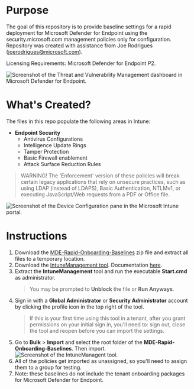 # Purpose
The goal of this repository is to provide baseline settings for a rapid deployment for Microsoft Defender for Endpoint using the security.microsoft.com management policies only for configuration. Repository was created with assistance from Joe Rodrigues (joerodrigues@microsoft.com).

Licensing Requirements: Microsoft Defender for Endpoint P2.

![Screenshot of the Threat and Vulnerability Management dashboard in Microsoft Defender for Endpoint.](https://github.com/microsoft/dchemistruck/blob/main/Images/TVM-Dashboard.png)

# What's Created?
The files in this repo populate the following areas in Intune:

 - **Endpoint Security**
	 - Antivirus Configurations
	 - Intelligence Update Rings
	 - Tamper Protection
   - Basic Firewall enablement
   - Attack Surface Reduction Rules

> WARNING! The 'Enforcement' version of these policies will break certain legacy applications that rely on unsecure practices, such as using LDAP (instead of LDAPS), Basic Authentication, NTLMv1, or executing JavaScript/Web requests from a PDF or Office file.

![Screenshot of the Device Configuration pane in the Microsoft Intune portal.](https://github.com/microsoft/dchemistruck/blob/main/Images/TVM-Configurations.png)
# Instructions
1. Download the [MDE-Rapid-Onboarding-Baselines](https://github.com/microsoft/dchemistruck/blob/main/MDE-Rapid-Onboarding/MDE-Rapid-Onboarding.zip) zip file and extract all files to a temporary location.
2. Download the [IntuneManagement tool](https://github.com/Micke-K/IntuneManagement/archive/refs/heads/master.zip). Documentation [here](https://github.com/Micke-K/IntuneManagement).
3. Extract the **IntuneManagement** tool and run the executable **Start.cmd** as administrator. 
    > You may be prompted to **Unblock** the file or **Run Anyways**.
4. Sign in with a **Global Administrator** or **Security Administrator** account by clicking the profile icon in the top right of the tool.
	 >If this is your first time using this tool in a tenant, after you grant permissions on your initial sign in, you'll need to:  sign out, close the tool and reopen before you can import the settings.
5. Go to **Bulk** > **Import** and select the root folder of the **MDE-Rapid-Onboarding-Baselines**. Then import.
![Screenshot of the IntuneManagent tool.](https://github.com/microsoft/dchemistruck/blob/main/Images/TVM-IntuneManagementTool.png)
6. All of the policies get imported as unassigned, so you'll need to assign them to a group for testing.
7. Note: these baselines do not include the tenant onboarding packages for Microsoft Defender for Endpoint.


